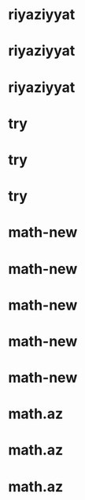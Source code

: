 # riyaziyyat
# riyaziyyat
# riyaziyyat
# try
# try
# try
# math-new
# math-new
# math-new
# math-new
# math-new
# math.az
# math.az
# math.az
